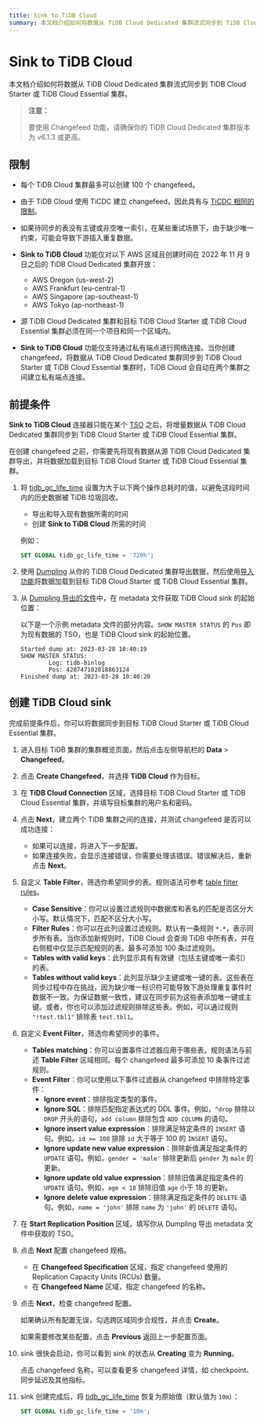 ```yaml
---
title: Sink to TiDB Cloud
summary: 本文档介绍如何将数据从 TiDB Cloud Dedicated 集群流式同步到 TiDB Cloud Starter 或 TiDB Cloud Essential 集群。该功能对 changefeed 和 region 的数量有限制。前提条件包括延长 tidb_gc_life_time、备份数据以及获取 TiDB Cloud sink 的起始位置。要创建 TiDB Cloud sink，请进入集群概览页面，建立连接，自定义表和事件过滤器，填写起始同步位点，指定 changefeed 规格，检查配置并创建 sink。最后，将 tidb_gc_life_time 恢复为原始值。
---
```


# Sink to TiDB Cloud

本文档介绍如何将数据从 TiDB Cloud Dedicated 集群流式同步到 TiDB Cloud Starter 或 TiDB Cloud Essential 集群。

> **注意：**
>
> 要使用 Changefeed 功能，请确保你的 TiDB Cloud Dedicated 集群版本为 v6.1.3 或更高。

## 限制

- 每个 TiDB Cloud 集群最多可以创建 100 个 changefeed。
- 由于 TiDB Cloud 使用 TiCDC 建立 changefeed，因此具有与 [TiCDC 相同的限制](https://docs.pingcap.com/tidb/stable/ticdc-overview#unsupported-scenarios)。
- 如果待同步的表没有主键或非空唯一索引，在某些重试场景下，由于缺少唯一约束，可能会导致下游插入重复数据。
- **Sink to TiDB Cloud** 功能仅对以下 AWS 区域且创建时间在 2022 年 11 月 9 日之后的 TiDB Cloud Dedicated 集群开放：

    - AWS Oregon (us-west-2)
    - AWS Frankfurt (eu-central-1)
    - AWS Singapore (ap-southeast-1)
    - AWS Tokyo (ap-northeast-1)

- 源 TiDB Cloud Dedicated 集群和目标 TiDB Cloud Starter 或 TiDB Cloud Essential 集群必须在同一个项目和同一个区域内。
- **Sink to TiDB Cloud** 功能仅支持通过私有端点进行网络连接。当你创建 changefeed，将数据从 TiDB Cloud Dedicated 集群同步到 TiDB Cloud Starter 或 TiDB Cloud Essential 集群时，TiDB Cloud 会自动在两个集群之间建立私有端点连接。

## 前提条件

**Sink to TiDB Cloud** 连接器只能在某个 [TSO](https://docs.pingcap.com/tidb/stable/glossary#tso) 之后，将增量数据从 TiDB Cloud Dedicated 集群同步到 TiDB Cloud Starter 或 TiDB Cloud Essential 集群。

在创建 changefeed 之前，你需要先将现有数据从源 TiDB Cloud Dedicated 集群导出，并将数据加载到目标 TiDB Cloud Starter 或 TiDB Cloud Essential 集群。

1. 将 [tidb_gc_life_time](https://docs.pingcap.com/tidb/stable/system-variables#tidb_gc_life_time-new-in-v50) 设置为大于以下两个操作总耗时的值，以避免这段时间内的历史数据被 TiDB 垃圾回收。

    - 导出和导入现有数据所需的时间
    - 创建 **Sink to TiDB Cloud** 所需的时间

    例如：

    ```sql
    SET GLOBAL tidb_gc_life_time = '720h';
    ```

2. 使用 [Dumpling](https://docs.pingcap.com/tidb/stable/dumpling-overview) 从你的 TiDB Cloud Dedicated 集群导出数据，然后使用[导入功能](/tidb-cloud/import-csv-files-serverless.md)将数据加载到目标 TiDB Cloud Starter 或 TiDB Cloud Essential 集群。

3. 从 [Dumpling 导出的文件](https://docs.pingcap.com/tidb/stable/dumpling-overview#format-of-exported-files)中，在 metadata 文件获取 TiDB Cloud sink 的起始位置：

    以下是一个示例 metadata 文件的部分内容。`SHOW MASTER STATUS` 的 `Pos` 即为现有数据的 TSO，也是 TiDB Cloud sink 的起始位置。

    ```
    Started dump at: 2023-03-28 10:40:19
    SHOW MASTER STATUS:
            Log: tidb-binlog
            Pos: 420747102018863124
    Finished dump at: 2023-03-28 10:40:20
    ```

## 创建 TiDB Cloud sink

完成前提条件后，你可以将数据同步到目标 TiDB Cloud Starter 或 TiDB Cloud Essential 集群。

1. 进入目标 TiDB 集群的集群概览页面，然后点击左侧导航栏的 **Data** > **Changefeed**。

2. 点击 **Create Changefeed**，并选择 **TiDB Cloud** 作为目标。

3. 在 **TiDB Cloud Connection** 区域，选择目标 TiDB Cloud Starter 或 TiDB Cloud Essential 集群，并填写目标集群的用户名和密码。

4. 点击 **Next**，建立两个 TiDB 集群之间的连接，并测试 changefeed 是否可以成功连接：

    - 如果可以连接，将进入下一步配置。
    - 如果连接失败，会显示连接错误，你需要处理该错误。错误解决后，重新点击 **Next**。

5. 自定义 **Table Filter**，筛选你希望同步的表。规则语法可参考 [table filter rules](/table-filter.md)。

    - **Case Sensitive**：你可以设置过滤规则中数据库和表名的匹配是否区分大小写。默认情况下，匹配不区分大小写。
    - **Filter Rules**：你可以在此列设置过滤规则。默认有一条规则 `*.*`，表示同步所有表。当你添加新规则时，TiDB Cloud 会查询 TiDB 中所有表，并在右侧框中仅显示匹配规则的表。最多可添加 100 条过滤规则。
    - **Tables with valid keys**：此列显示具有有效键（包括主键或唯一索引）的表。
    - **Tables without valid keys**：此列显示缺少主键或唯一键的表。这些表在同步过程中存在挑战，因为缺少唯一标识符可能导致下游处理重复事件时数据不一致。为保证数据一致性，建议在同步前为这些表添加唯一键或主键。或者，你也可以添加过滤规则排除这些表。例如，可以通过规则 `"!test.tbl1"` 排除表 `test.tbl1`。

6. 自定义 **Event Filter**，筛选你希望同步的事件。

    - **Tables matching**：你可以设置事件过滤器应用于哪些表。规则语法与前述 **Table Filter** 区域相同。每个 changefeed 最多可添加 10 条事件过滤规则。
    - **Event Filter**：你可以使用以下事件过滤器从 changefeed 中排除特定事件：
        - **Ignore event**：排除指定类型的事件。
        - **Ignore SQL**：排除匹配指定表达式的 DDL 事件。例如，`^drop` 排除以 `DROP` 开头的语句，`add column` 排除包含 `ADD COLUMN` 的语句。
        - **Ignore insert value expression**：排除满足特定条件的 `INSERT` 语句。例如，`id >= 100` 排除 `id` 大于等于 100 的 `INSERT` 语句。
        - **Ignore update new value expression**：排除新值满足指定条件的 `UPDATE` 语句。例如，`gender = 'male'` 排除更新后 `gender` 为 `male` 的更新。
        - **Ignore update old value expression**：排除旧值满足指定条件的 `UPDATE` 语句。例如，`age < 18` 排除旧值 `age` 小于 18 的更新。
        - **Ignore delete value expression**：排除满足指定条件的 `DELETE` 语句。例如，`name = 'john'` 排除 `name` 为 `'john'` 的 `DELETE` 语句。

7. 在 **Start Replication Position** 区域，填写你从 Dumpling 导出 metadata 文件中获取的 TSO。

8. 点击 **Next** 配置 changefeed 规格。

    - 在 **Changefeed Specification** 区域，指定 changefeed 使用的 Replication Capacity Units (RCUs) 数量。
    - 在 **Changefeed Name** 区域，指定 changefeed 的名称。

9. 点击 **Next**，检查 changefeed 配置。

    如果确认所有配置无误，勾选跨区域同步合规性，并点击 **Create**。

    如果需要修改某些配置，点击 **Previous** 返回上一步配置页面。

10. sink 很快会启动，你可以看到 sink 的状态从 **Creating** 变为 **Running**。

    点击 changefeed 名称，可以查看更多 changefeed 详情，如 checkpoint、同步延迟及其他指标。

11. sink 创建完成后，将 [tidb_gc_life_time](https://docs.pingcap.com/tidb/stable/system-variables#tidb_gc_life_time-new-in-v50) 恢复为原始值（默认值为 `10m`）：

    ```sql
    SET GLOBAL tidb_gc_life_time = '10m';
    ```
